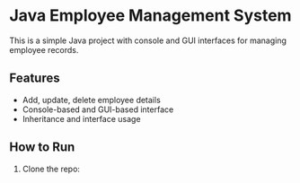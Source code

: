 # Java Employee Management System

This is a simple Java project with console and GUI interfaces for managing employee records.

## Features

- Add, update, delete employee details
- Console-based and GUI-based interface
- Inheritance and interface usage

## How to Run

1. Clone the repo:
